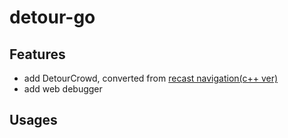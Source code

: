 # detour-go
## Features
- add DetourCrowd, converted from [recast navigation(c++ ver)](https://github.com/recastnavigation/recastnavigation/tree/main/DetourCrowd)
- add web debugger

## Usages